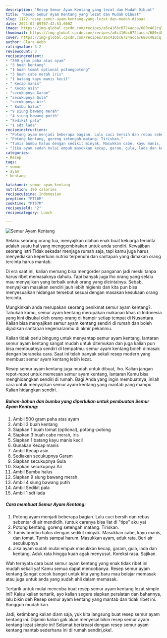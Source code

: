 ```yaml
---
description: "Resep Semur Ayam Kentang yang lezat dan Mudah Dibuat"
title: "Resep Semur Ayam Kentang yang lezat dan Mudah Dibuat"
slug: 1172-resep-semur-ayam-kentang-yang-lezat-dan-mudah-dibuat
date: 2021-02-09T07:42:53.600Z
image: https://img-global.cpcdn.com/recipes/a6c416bc6724acca/680x482cq70/semur-ayam-kentang-foto-resep-utama.jpg
thumbnail: https://img-global.cpcdn.com/recipes/a6c416bc6724acca/680x482cq70/semur-ayam-kentang-foto-resep-utama.jpg
cover: https://img-global.cpcdn.com/recipes/a6c416bc6724acca/680x482cq70/semur-ayam-kentang-foto-resep-utama.jpg
author: Clara Webb
ratingvalue: 3.2
reviewcount: 3
recipeingredient:
- "500 gram paha atas ayam"
- "3 buah kentang"
- "1 buah tomat optional potongpotong"
- "3 buah cabe merah iris"
- "1 batang kayu manis kecil"
- " Kecap manis"
- " Kecap asin"
- "secukupnya Garam"
- "secukupnya Gula"
- "secukupnya Air"
- " Bumbu halus"
- "9 siung bawang merah"
- "4 siung bawang putih"
- "Sedikit pala"
- "1 sdt lada"
recipeinstructions:
- "Potong ayam menjadi beberapa bagian. Lalu cuci bersih dan rebus sebentar di air mendidih. (untuk caranya bisa liat di &#34;tips&#34; aku ya)"
- "Potong kentang, goreng setengah matang. Tiriskan."
- "Tumis bumbu halus dengan sedikit minyak. Masukkan cabe, kayu manis, dan tomat. Tumis sampai harum. Masukkan ayam, aduk rata. Beri air secukupnya"
- "Jika ayam sudah mulai empuk masukkan kecap, garam, gula, lada dan kentang. Aduk rata hingga kuah agak menyusut. Koreksi rasa. Sajikan."
categories:
- Resep
tags:
- semur
- ayam
- kentang

katakunci: semur ayam kentang 
nutrition: 190 calories
recipecuisine: Indonesian
preptime: "PT16M"
cooktime: "PT57M"
recipeyield: "2"
recipecategory: Lunch

---
```



![Semur Ayam Kentang](https://img-global.cpcdn.com/recipes/a6c416bc6724acca/680x482cq70/semur-ayam-kentang-foto-resep-utama.jpg)

Selaku seorang orang tua, menyajikan olahan enak buat keluarga tercinta adalah suatu hal yang menggembirakan untuk anda sendiri. Kewajiban seorang istri Tidak sekadar menjaga rumah saja, tapi kamu juga harus menyediakan keperluan nutrisi terpenuhi dan santapan yang dimakan orang tercinta harus mantab.

Di era  saat ini, kalian memang bisa mengorder panganan jadi meski tanpa harus ribet memasaknya dahulu. Tapi banyak juga lho orang yang selalu mau menyajikan yang terbaik untuk orang yang dicintainya. Sebab, menyajikan masakan sendiri jauh lebih higienis dan kita pun bisa menyesuaikan hidangan tersebut sesuai dengan masakan kesukaan orang tercinta. 



Mungkinkah anda merupakan seorang penikmat semur ayam kentang?. Tahukah kamu, semur ayam kentang merupakan makanan khas di Indonesia yang kini disukai oleh orang-orang di hampir setiap tempat di Nusantara. Kalian bisa menyajikan semur ayam kentang sendiri di rumah dan boleh dijadikan santapan kegemaranmu di akhir pekanmu.

Kalian tidak perlu bingung untuk menyantap semur ayam kentang, lantaran semur ayam kentang sangat mudah untuk ditemukan dan juga kalian pun bisa membuatnya sendiri di tempatmu. semur ayam kentang boleh dimasak dengan beraneka cara. Saat ini telah banyak sekali resep modern yang membuat semur ayam kentang lebih lezat.

Resep semur ayam kentang juga mudah untuk dibuat, lho. Kalian jangan repot-repot untuk memesan semur ayam kentang, lantaran Kamu bisa menghidangkan sendiri di rumah. Bagi Anda yang ingin membuatnya, inilah cara untuk menyajikan semur ayam kentang yang mantab yang mampu Kalian hidangkan sendiri.

<!--inarticleads1-->

##### Bahan-bahan dan bumbu yang diperlukan untuk pembuatan Semur Ayam Kentang:

1. Ambil 500 gram paha atas ayam
1. Ambil 3 buah kentang
1. Siapkan 1 buah tomat (optional), potong-potong
1. Siapkan 3 buah cabe merah, iris
1. Siapkan 1 batang kayu manis kecil
1. Gunakan  Kecap manis
1. Ambil  Kecap asin
1. Sediakan secukupnya Garam
1. Siapkan secukupnya Gula
1. Siapkan secukupnya Air
1. Ambil  Bumbu halus
1. Siapkan 9 siung bawang merah
1. Ambil 4 siung bawang putih
1. Ambil Sedikit pala
1. Ambil 1 sdt lada




<!--inarticleads2-->

##### Cara membuat Semur Ayam Kentang:

1. Potong ayam menjadi beberapa bagian. Lalu cuci bersih dan rebus sebentar di air mendidih. (untuk caranya bisa liat di &#34;tips&#34; aku ya)
1. Potong kentang, goreng setengah matang. Tiriskan.
1. Tumis bumbu halus dengan sedikit minyak. Masukkan cabe, kayu manis, dan tomat. Tumis sampai harum. Masukkan ayam, aduk rata. Beri air secukupnya
1. Jika ayam sudah mulai empuk masukkan kecap, garam, gula, lada dan kentang. Aduk rata hingga kuah agak menyusut. Koreksi rasa. Sajikan.




Wah ternyata cara buat semur ayam kentang yang enak tidak ribet ini mudah sekali ya! Kamu semua dapat mencobanya. Resep semur ayam kentang Sangat cocok banget untuk kita yang baru mau belajar memasak atau juga untuk anda yang sudah ahli dalam memasak.

Tertarik untuk mulai mencoba buat resep semur ayam kentang lezat simple ini? Kalau kalian tertarik, ayo kalian segera siapkan peralatan dan bahannya, lalu bikin deh Resep semur ayam kentang yang mantab dan tidak ribet ini. Sungguh mudah kan. 

Jadi, ketimbang kalian diam saja, yuk kita langsung buat resep semur ayam kentang ini. Dijamin kalian gak akan menyesal bikin resep semur ayam kentang lezat simple ini! Selamat berkreasi dengan resep semur ayam kentang mantab sederhana ini di rumah sendiri,oke!.

